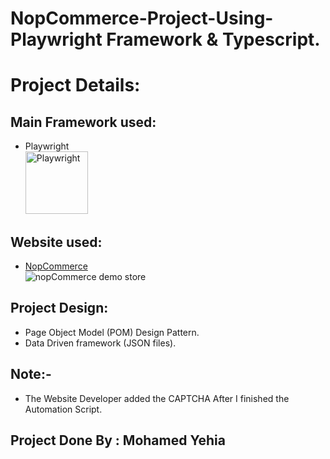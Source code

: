 # NopCommerce-Project-Using-Playwright Framework & Typescript.
# Project Details:
## Main Framework used:
* Playwright <br><img height="100" title="Playwright" src="https://playwright.dev/img/playwright-logo.svg">
## Website used:
* [NopCommerce](https://demo.nopcommerce.com/) <br><img alt="nopCommerce demo store" src="https://demo.nopcommerce.com/Themes/DefaultClean/Content/images/logo.png">
## Project Design:
* Page Object Model (POM) Design Pattern.
* Data Driven framework (JSON files).
## Note:-
 * The Website Developer added the CAPTCHA After I finished the Automation Script.

## Project Done By : Mohamed Yehia
